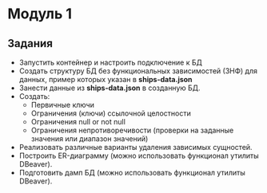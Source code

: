 ﻿ # Модуль 1

## Задания
- Запустить контейнер и настроить подключение к БД
- Создать структуру БД без функциональных зависимостей (3НФ) для данных, пример которых указан в **ships-data.json**
- Занести данные из **ships-data.json** в созданную БД.
- Создать: 
    - Первичные ключи
    - Ограничения (ключи) ссылочной целостности
    - Ограничения null or not null
    - Ограничения непротиворечивости (проверки на заданные значения или диапазон значений) 
- Реализовать различные варианты удаления зависимых сущностей.
- Построить ER-диаграмму (можно использовать функционал утилиты DBeaver).
- Подготовить дамп БД (можно использовать функционал утилиты DBeaver).






